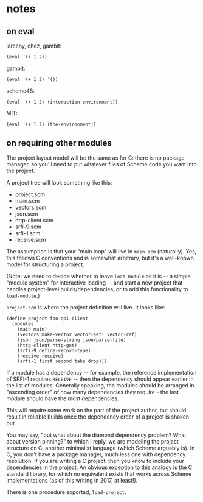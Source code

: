 # notes

## on eval

larceny, chez, gambit:

`(eval '(+ 1 2))`

gambit:

`(eval '(+ 1 2) '())`

scheme48:

`(eval '(+ 1 2) (interaction-environment))`

MIT:

`(eval '(+ 1 2) (the-environment))`

## on requiring other modules

The project layout model will be the same as for C: there is no package manager, so you'll need to put whatever files of Scheme code you want into the project.

A project tree will look something like this:

- project.scm
- main.scm
- vectors.scm
- json.scm
- http-client.scm
- srfi-9.scm
- srfi-1.scm
- receive.scm

The assumption is that your "main loop" will live in `main.scm` (naturally).  Yes, this follows C conventions and is somewhat arbitrary, but it's a well-known model for structuring a project.

(Note: we need to decide whether to leave `load-module` as it is -- a simple "module system" for interactive loading -- and start a new project that handles project-level builds/dependencies, or to add this functionality to `load-module`.)

`project.scm` is where the project definition will live.  It looks like:

```
(define-project foo-api-client
  (modules
    (main main)
    (vectors make-vector vector-set! vector-ref)
    (json json/parse-string json/parse-file)
    (http-client http-get)
    (srfi-9 define-record-type)
    (receive receive)
    (srfi-1 first second take drop)))
```

If a module has a dependency -- for example, the reference implementation of SRFI-1 requires `RECEIVE` -- then the dependency should appear earlier in the list of modules.  Generally speaking, the modules should be arranged in "ascending order" of how many dependencies they require - the last module should have the most dependencies.

This will require some work on the part of the project author, but should result in reliable builds once the dependency order of a project is shaken out.

You may say, "but what about the diamond dependency problem?  What about version pinning?" to which I reply, we are modeling the project structure on C, another minimalist language (which Scheme arguably is).  In C, you don't have a package manager, much less one with dependency resolution.  If you are writing a C project, then you know to include your dependencies in the project.  An obvious exception to this analogy is the C standard library, for which no equivalent exists that works across Scheme implementations (as of this writing in 2017, at least!).

There is one procedure exported, `load-project`.

